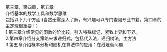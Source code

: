 第三章，第四章，第五章  
介绍基本的数学工具和数学思维  
包括以下几个方面:(当然无需深入了解，有兴趣可以专门查阅专业书籍，第四章的主定理很重要！)  
1.第三章介绍常见的函数的阶比较，引入特殊标记，紧致上界和下界。  
2.第四章介绍分支策略来求递归式，包括代入法，递归树法，主方法  
3.第五章介绍概率分析和随机在算法中的应用：在线雇佣问题  
